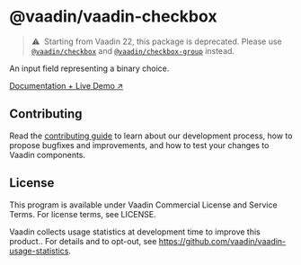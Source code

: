 # @vaadin/vaadin-checkbox

> ⚠️&nbsp; Starting from Vaadin 22, this package is deprecated.
> Please use [`@vaadin/checkbox`](https://www.npmjs.com/package/@vaadin/checkbox) and [`@vaadin/checkbox-group`](https://www.npmjs.com/package/@vaadin/checkbox-group) instead.

An input field representing a binary choice.

[Documentation + Live Demo ↗](https://vaadin.com/docs/latest/ds/components/checkbox)

## Contributing

Read the [contributing guide](https://vaadin.com/docs/latest/guide/contributing/overview) to learn about our development process, how to propose bugfixes and improvements, and how to test your changes to Vaadin components.

## License

This program is available under Vaadin Commercial License and Service Terms. For license terms, see LICENSE.

Vaadin collects usage statistics at development time to improve this product..
For details and to opt-out, see https://github.com/vaadin/vaadin-usage-statistics.
